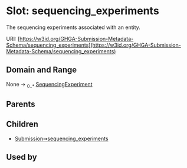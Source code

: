 
# Slot: sequencing_experiments


The sequencing experiments associated with an entity.

URI: [https://w3id.org/GHGA-Submission-Metadata-Schema/sequencing_experiments](https://w3id.org/GHGA-Submission-Metadata-Schema/sequencing_experiments)


## Domain and Range

None &#8594;  <sub>0..\*</sub> [SequencingExperiment](SequencingExperiment.md)

## Parents


## Children

 *  [Submission➞sequencing_experiments](Submission_sequencing_experiments.md)

## Used by

